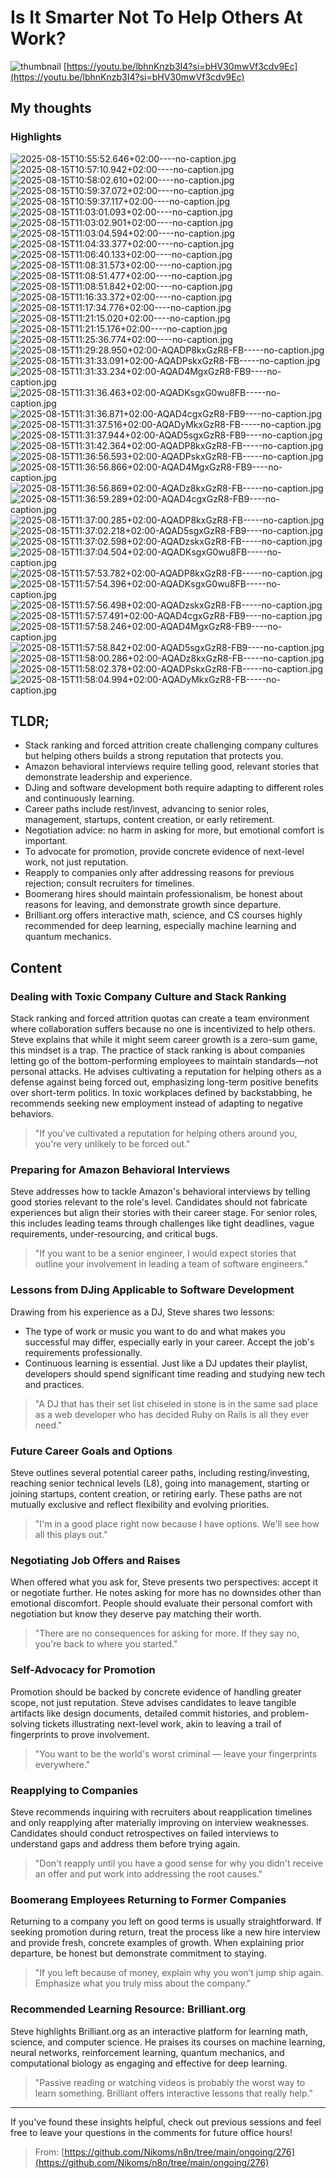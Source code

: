 # Is It Smarter Not To Help Others At Work?
![thumbnail](https://i.ytimg.com/vi/lbhnKnzb3I4/maxresdefault.jpg)
[https://youtu.be/lbhnKnzb3I4?si=bHV30mwVf3cdv9Ec](https://youtu.be/lbhnKnzb3I4?si=bHV30mwVf3cdv9Ec)

## My thoughts

 
### Highlights

![2025-08-15T10:55:52.646+02:00----no-caption.jpg](https://github.com/Nikoms/n8n/blob/main/ongoing/276/photos/2025-08-15T10:55:52.646%2B02:00----no-caption.jpg)
![2025-08-15T10:57:10.942+02:00----no-caption.jpg](https://github.com/Nikoms/n8n/blob/main/ongoing/276/photos/2025-08-15T10:57:10.942%2B02:00----no-caption.jpg)
![2025-08-15T10:58:02.610+02:00----no-caption.jpg](https://github.com/Nikoms/n8n/blob/main/ongoing/276/photos/2025-08-15T10:58:02.610%2B02:00----no-caption.jpg)
![2025-08-15T10:59:37.072+02:00----no-caption.jpg](https://github.com/Nikoms/n8n/blob/main/ongoing/276/photos/2025-08-15T10:59:37.072%2B02:00----no-caption.jpg)
![2025-08-15T10:59:37.117+02:00----no-caption.jpg](https://github.com/Nikoms/n8n/blob/main/ongoing/276/photos/2025-08-15T10:59:37.117%2B02:00----no-caption.jpg)
![2025-08-15T11:03:01.093+02:00----no-caption.jpg](https://github.com/Nikoms/n8n/blob/main/ongoing/276/photos/2025-08-15T11:03:01.093%2B02:00----no-caption.jpg)
![2025-08-15T11:03:02.901+02:00----no-caption.jpg](https://github.com/Nikoms/n8n/blob/main/ongoing/276/photos/2025-08-15T11:03:02.901%2B02:00----no-caption.jpg)
![2025-08-15T11:03:04.594+02:00----no-caption.jpg](https://github.com/Nikoms/n8n/blob/main/ongoing/276/photos/2025-08-15T11:03:04.594%2B02:00----no-caption.jpg)
![2025-08-15T11:04:33.377+02:00----no-caption.jpg](https://github.com/Nikoms/n8n/blob/main/ongoing/276/photos/2025-08-15T11:04:33.377%2B02:00----no-caption.jpg)
![2025-08-15T11:06:40.133+02:00----no-caption.jpg](https://github.com/Nikoms/n8n/blob/main/ongoing/276/photos/2025-08-15T11:06:40.133%2B02:00----no-caption.jpg)
![2025-08-15T11:08:31.573+02:00----no-caption.jpg](https://github.com/Nikoms/n8n/blob/main/ongoing/276/photos/2025-08-15T11:08:31.573%2B02:00----no-caption.jpg)
![2025-08-15T11:08:51.477+02:00----no-caption.jpg](https://github.com/Nikoms/n8n/blob/main/ongoing/276/photos/2025-08-15T11:08:51.477%2B02:00----no-caption.jpg)
![2025-08-15T11:08:51.842+02:00----no-caption.jpg](https://github.com/Nikoms/n8n/blob/main/ongoing/276/photos/2025-08-15T11:08:51.842%2B02:00----no-caption.jpg)
![2025-08-15T11:16:33.372+02:00----no-caption.jpg](https://github.com/Nikoms/n8n/blob/main/ongoing/276/photos/2025-08-15T11:16:33.372%2B02:00----no-caption.jpg)
![2025-08-15T11:17:34.776+02:00----no-caption.jpg](https://github.com/Nikoms/n8n/blob/main/ongoing/276/photos/2025-08-15T11:17:34.776%2B02:00----no-caption.jpg)
![2025-08-15T11:21:15.020+02:00----no-caption.jpg](https://github.com/Nikoms/n8n/blob/main/ongoing/276/photos/2025-08-15T11:21:15.020%2B02:00----no-caption.jpg)
![2025-08-15T11:21:15.176+02:00----no-caption.jpg](https://github.com/Nikoms/n8n/blob/main/ongoing/276/photos/2025-08-15T11:21:15.176%2B02:00----no-caption.jpg)
![2025-08-15T11:25:36.774+02:00----no-caption.jpg](https://github.com/Nikoms/n8n/blob/main/ongoing/276/photos/2025-08-15T11:25:36.774%2B02:00----no-caption.jpg)
![2025-08-15T11:29:28.950+02:00-AQADP8kxGzR8-FB-----no-caption.jpg](https://github.com/Nikoms/n8n/blob/main/ongoing/276/photos/2025-08-15T11:29:28.950%2B02:00-AQADP8kxGzR8-FB-----no-caption.jpg)
![2025-08-15T11:31:33.091+02:00-AQADPskxGzR8-FB-----no-caption.jpg](https://github.com/Nikoms/n8n/blob/main/ongoing/276/photos/2025-08-15T11:31:33.091%2B02:00-AQADPskxGzR8-FB-----no-caption.jpg)
![2025-08-15T11:31:33.234+02:00-AQAD4MgxGzR8-FB9----no-caption.jpg](https://github.com/Nikoms/n8n/blob/main/ongoing/276/photos/2025-08-15T11:31:33.234%2B02:00-AQAD4MgxGzR8-FB9----no-caption.jpg)
![2025-08-15T11:31:36.463+02:00-AQADKsgxG0wu8FB-----no-caption.jpg](https://github.com/Nikoms/n8n/blob/main/ongoing/276/photos/2025-08-15T11:31:36.463%2B02:00-AQADKsgxG0wu8FB-----no-caption.jpg)
![2025-08-15T11:31:36.871+02:00-AQAD4cgxGzR8-FB9----no-caption.jpg](https://github.com/Nikoms/n8n/blob/main/ongoing/276/photos/2025-08-15T11:31:36.871%2B02:00-AQAD4cgxGzR8-FB9----no-caption.jpg)
![2025-08-15T11:31:37.516+02:00-AQADyMkxGzR8-FB-----no-caption.jpg](https://github.com/Nikoms/n8n/blob/main/ongoing/276/photos/2025-08-15T11:31:37.516%2B02:00-AQADyMkxGzR8-FB-----no-caption.jpg)
![2025-08-15T11:31:37.944+02:00-AQAD5sgxGzR8-FB9----no-caption.jpg](https://github.com/Nikoms/n8n/blob/main/ongoing/276/photos/2025-08-15T11:31:37.944%2B02:00-AQAD5sgxGzR8-FB9----no-caption.jpg)
![2025-08-15T11:31:42.364+02:00-AQADP8kxGzR8-FB-----no-caption.jpg](https://github.com/Nikoms/n8n/blob/main/ongoing/276/photos/2025-08-15T11:31:42.364%2B02:00-AQADP8kxGzR8-FB-----no-caption.jpg)
![2025-08-15T11:36:56.593+02:00-AQADPskxGzR8-FB-----no-caption.jpg](https://github.com/Nikoms/n8n/blob/main/ongoing/276/photos/2025-08-15T11:36:56.593%2B02:00-AQADPskxGzR8-FB-----no-caption.jpg)
![2025-08-15T11:36:56.866+02:00-AQAD4MgxGzR8-FB9----no-caption.jpg](https://github.com/Nikoms/n8n/blob/main/ongoing/276/photos/2025-08-15T11:36:56.866%2B02:00-AQAD4MgxGzR8-FB9----no-caption.jpg)
![2025-08-15T11:36:56.869+02:00-AQADz8kxGzR8-FB-----no-caption.jpg](https://github.com/Nikoms/n8n/blob/main/ongoing/276/photos/2025-08-15T11:36:56.869%2B02:00-AQADz8kxGzR8-FB-----no-caption.jpg)
![2025-08-15T11:36:59.289+02:00-AQAD4cgxGzR8-FB9----no-caption.jpg](https://github.com/Nikoms/n8n/blob/main/ongoing/276/photos/2025-08-15T11:36:59.289%2B02:00-AQAD4cgxGzR8-FB9----no-caption.jpg)
![2025-08-15T11:37:00.285+02:00-AQADP8kxGzR8-FB-----no-caption.jpg](https://github.com/Nikoms/n8n/blob/main/ongoing/276/photos/2025-08-15T11:37:00.285%2B02:00-AQADP8kxGzR8-FB-----no-caption.jpg)
![2025-08-15T11:37:02.218+02:00-AQAD5sgxGzR8-FB9----no-caption.jpg](https://github.com/Nikoms/n8n/blob/main/ongoing/276/photos/2025-08-15T11:37:02.218%2B02:00-AQAD5sgxGzR8-FB9----no-caption.jpg)
![2025-08-15T11:37:02.598+02:00-AQADzskxGzR8-FB-----no-caption.jpg](https://github.com/Nikoms/n8n/blob/main/ongoing/276/photos/2025-08-15T11:37:02.598%2B02:00-AQADzskxGzR8-FB-----no-caption.jpg)
![2025-08-15T11:37:04.504+02:00-AQADKsgxG0wu8FB-----no-caption.jpg](https://github.com/Nikoms/n8n/blob/main/ongoing/276/photos/2025-08-15T11:37:04.504%2B02:00-AQADKsgxG0wu8FB-----no-caption.jpg)
![2025-08-15T11:57:53.782+02:00-AQADP8kxGzR8-FB-----no-caption.jpg](https://github.com/Nikoms/n8n/blob/main/ongoing/276/photos/2025-08-15T11:57:53.782%2B02:00-AQADP8kxGzR8-FB-----no-caption.jpg)
![2025-08-15T11:57:54.396+02:00-AQADKsgxG0wu8FB-----no-caption.jpg](https://github.com/Nikoms/n8n/blob/main/ongoing/276/photos/2025-08-15T11:57:54.396%2B02:00-AQADKsgxG0wu8FB-----no-caption.jpg)
![2025-08-15T11:57:56.498+02:00-AQADzskxGzR8-FB-----no-caption.jpg](https://github.com/Nikoms/n8n/blob/main/ongoing/276/photos/2025-08-15T11:57:56.498%2B02:00-AQADzskxGzR8-FB-----no-caption.jpg)
![2025-08-15T11:57:57.491+02:00-AQAD4cgxGzR8-FB9----no-caption.jpg](https://github.com/Nikoms/n8n/blob/main/ongoing/276/photos/2025-08-15T11:57:57.491%2B02:00-AQAD4cgxGzR8-FB9----no-caption.jpg)
![2025-08-15T11:57:58.246+02:00-AQAD4MgxGzR8-FB9----no-caption.jpg](https://github.com/Nikoms/n8n/blob/main/ongoing/276/photos/2025-08-15T11:57:58.246%2B02:00-AQAD4MgxGzR8-FB9----no-caption.jpg)
![2025-08-15T11:57:58.842+02:00-AQAD5sgxGzR8-FB9----no-caption.jpg](https://github.com/Nikoms/n8n/blob/main/ongoing/276/photos/2025-08-15T11:57:58.842%2B02:00-AQAD5sgxGzR8-FB9----no-caption.jpg)
![2025-08-15T11:58:00.286+02:00-AQADz8kxGzR8-FB-----no-caption.jpg](https://github.com/Nikoms/n8n/blob/main/ongoing/276/photos/2025-08-15T11:58:00.286%2B02:00-AQADz8kxGzR8-FB-----no-caption.jpg)
![2025-08-15T11:58:02.378+02:00-AQADPskxGzR8-FB-----no-caption.jpg](https://github.com/Nikoms/n8n/blob/main/ongoing/276/photos/2025-08-15T11:58:02.378%2B02:00-AQADPskxGzR8-FB-----no-caption.jpg)
![2025-08-15T11:58:04.994+02:00-AQADyMkxGzR8-FB-----no-caption.jpg](https://github.com/Nikoms/n8n/blob/main/ongoing/276/photos/2025-08-15T11:58:04.994%2B02:00-AQADyMkxGzR8-FB-----no-caption.jpg)

## TLDR;
- Stack ranking and forced attrition create challenging company cultures but helping others builds a strong reputation that protects you.
- Amazon behavioral interviews require telling good, relevant stories that demonstrate leadership and experience.
- DJing and software development both require adapting to different roles and continuously learning.
- Career paths include rest/invest, advancing to senior roles, management, startups, content creation, or early retirement.
- Negotiation advice: no harm in asking for more, but emotional comfort is important.
- To advocate for promotion, provide concrete evidence of next-level work, not just reputation.
- Reapply to companies only after addressing reasons for previous rejection; consult recruiters for timelines.
- Boomerang hires should maintain professionalism, be honest about reasons for leaving, and demonstrate growth since departure.
- Brilliant.org offers interactive math, science, and CS courses highly recommended for deep learning, especially machine learning and quantum mechanics.



## Content

### Dealing with Toxic Company Culture and Stack Ranking
Stack ranking and forced attrition quotas can create a team environment where collaboration suffers because no one is incentivized to help others. Steve explains that while it might seem career growth is a zero-sum game, this mindset is a trap. The practice of stack ranking is about companies letting go of the bottom-performing employees to maintain standards—not personal attacks. He advises cultivating a reputation for helping others as a defense against being forced out, emphasizing long-term positive benefits over short-term politics. In toxic workplaces defined by backstabbing, he recommends seeking new employment instead of adapting to negative behaviors.

> "If you've cultivated a reputation for helping others around you, you're very unlikely to be forced out."

### Preparing for Amazon Behavioral Interviews
Steve addresses how to tackle Amazon's behavioral interviews by telling good stories relevant to the role's level. Candidates should not fabricate experiences but align their stories with their career stage. For senior roles, this includes leading teams through challenges like tight deadlines, vague requirements, under-resourcing, and critical bugs.

> "If you want to be a senior engineer, I would expect stories that outline your involvement in leading a team of software engineers."

### Lessons from DJing Applicable to Software Development
Drawing from his experience as a DJ, Steve shares two lessons:
- The type of work or music you want to do and what makes you successful may differ, especially early in your career. Accept the job's requirements professionally.
- Continuous learning is essential. Just like a DJ updates their playlist, developers should spend significant time reading and studying new tech and practices.

> "A DJ that has their set list chiseled in stone is in the same sad place as a web developer who has decided Ruby on Rails is all they ever need."

### Future Career Goals and Options
Steve outlines several potential career paths, including resting/investing, reaching senior technical levels (L8), going into management, starting or joining startups, content creation, or retiring early. These paths are not mutually exclusive and reflect flexibility and evolving priorities.

> "I'm in a good place right now because I have options. We'll see how all this plays out."

### Negotiating Job Offers and Raises
When offered what you ask for, Steve presents two perspectives: accept it or negotiate further. He notes asking for more has no downsides other than emotional discomfort. People should evaluate their personal comfort with negotiation but know they deserve pay matching their worth.

> "There are no consequences for asking for more. If they say no, you're back to where you started."

### Self-Advocacy for Promotion
Promotion should be backed by concrete evidence of handling greater scope, not just reputation. Steve advises candidates to leave tangible artifacts like design documents, detailed commit histories, and problem-solving tickets illustrating next-level work, akin to leaving a trail of fingerprints to prove involvement.

> "You want to be the world's worst criminal — leave your fingerprints everywhere."

### Reapplying to Companies
Steve recommends inquiring with recruiters about reapplication timelines and only reapplying after materially improving on interview weaknesses. Candidates should conduct retrospectives on failed interviews to understand gaps and address them before trying again.

> "Don't reapply until you have a good sense for why you didn't receive an offer and put work into addressing the root causes."

### Boomerang Employees Returning to Former Companies
Returning to a company you left on good terms is usually straightforward. If seeking promotion during return, treat the process like a new hire interview and provide fresh, concrete examples of growth. When explaining prior departure, be honest but demonstrate commitment to staying.

> "If you left because of money, explain why you won’t jump ship again. Emphasize what you truly miss about the company."

### Recommended Learning Resource: Brilliant.org
Steve highlights Brilliant.org as an interactive platform for learning math, science, and computer science. He praises its courses on machine learning, neural networks, reinforcement learning, quantum mechanics, and computational biology as engaging and effective for deep learning.

> "Passive reading or watching videos is probably the worst way to learn something. Brilliant offers interactive lessons that really help."

---

If you've found these insights helpful, check out previous sessions and feel free to leave your questions in the comments for future office hours!




> From: [https://github.com/Nikoms/n8n/tree/main/ongoing/276](https://github.com/Nikoms/n8n/tree/main/ongoing/276)